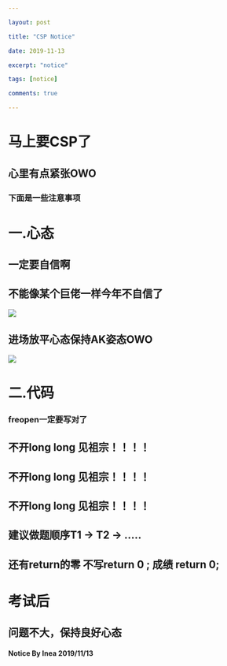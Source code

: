 ```yaml
---

layout: post

title: "CSP Notice"

date: 2019-11-13

excerpt: "notice"

tags: [notice]

comments: true

---
```


# 马上要CSP了

## 心里有点紧张OWO

### 下面是一些注意事项

# 一.心态

## 一定要自信啊

## 不能像某个巨佬一样今年不自信了

![](https://cdn.luogu.com.cn/upload/image_hosting/b2kgukua.png?x-oss-process=image/resize,m_lfit,h_170,w_225)

## 进场放平心态保持AK姿态OWO

![](https://cdn.luogu.com.cn/upload/image_hosting/w1t6gb5p.png?x-oss-process=image/resize,m_lfit,h_170,w_225)

# 二.代码

### freopen一定要写对了

## 不开long long 见祖宗！！！！

## 不开long long 见祖宗！！！！

## 不开long long 见祖宗！！！！

## 建议做题顺序T1 -> T2 -> .....

## 还有return的零 不写return 0 ; 成绩 return 0;

# 考试后
## 问题不大，保持良好心态

#### Notice By Inea 2019/11/13
